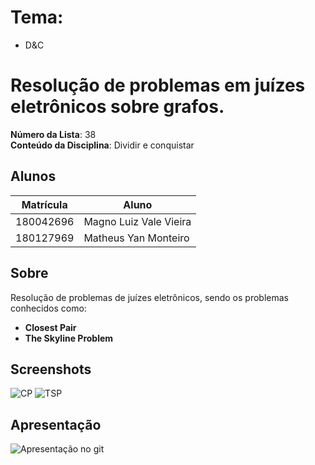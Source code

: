 

# Tema:
 - D&C

 

# Resolução de problemas em juízes eletrônicos sobre grafos.

**Número da Lista**: 38<br>
**Conteúdo da Disciplina**: Dividir e conquistar<br>

## Alunos
|Matrícula | Aluno |
| -- | -- |
| 180042696  |  Magno Luiz Vale Vieira |
| 180127969  |  Matheus Yan Monteiro |

## Sobre 
Resolução de problemas de juízes eletrônicos, sendo os problemas conhecidos como: 

- **Closest Pair** <br>
- **The Skyline Problem**<br>



## Screenshots

![CP]()
![TSP]()

## Apresentação 
![Apresentação no git]()